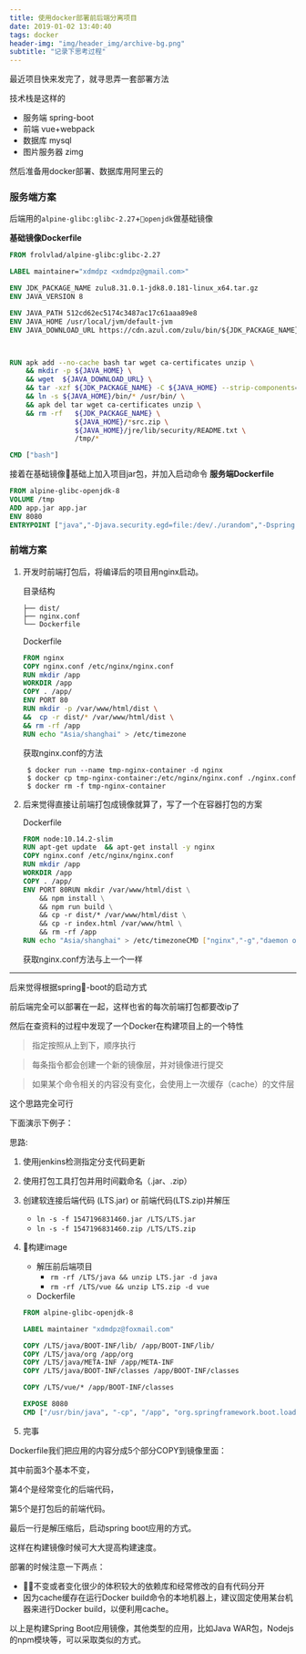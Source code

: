```yaml
---
title: 使用docker部署前后端分离项目
date: 2019-01-02 13:40:40
tags: docker 
header-img: "img/header_img/archive-bg.png"
subtitle: "记录下思考过程"
---
```


最近项目快来发完了，就寻思弄一套部署方法

技术栈是这样的  
- 服务端 spring-boot 
- 前端 vue+webpack 
- 数据库 mysql       
- 图片服务器 zimg

然后准备用docker部署、数据库用阿里云的 

### 服务端方案
后端用的`alpine-glibc:glibc-2.27`+`openjdk`做基础镜像

**基础镜像Dockerfile**
```Dockerfile
FROM frolvlad/alpine-glibc:glibc-2.27

LABEL maintainer="xdmdpz <xdmdpz@gmail.com>"

ENV JDK_PACKAGE_NAME zulu8.31.0.1-jdk8.0.181-linux_x64.tar.gz
ENV JAVA_VERSION 8

ENV JAVA_PATH 512cd62ec5174c3487ac17c61aaa89e8
ENV JAVA_HOME /usr/local/jvm/default-jvm
ENV JAVA_DOWNLOAD_URL https://cdn.azul.com/zulu/bin/${JDK_PACKAGE_NAME}



RUN apk add --no-cache bash tar wget ca-certificates unzip \
    && mkdir -p ${JAVA_HOME} \
    && wget  ${JAVA_DOWNLOAD_URL} \
    && tar -xzf ${JDK_PACKAGE_NAME} -C ${JAVA_HOME} --strip-components=1 \
    && ln -s ${JAVA_HOME}/bin/* /usr/bin/ \
    && apk del tar wget ca-certificates unzip \
    && rm -rf   ${JDK_PACKAGE_NAME} \
                ${JAVA_HOME}/*src.zip \
                ${JAVA_HOME}/jre/lib/security/README.txt \
                /tmp/*

CMD ["bash"]
```
接着在基础镜像基础上加入项目jar包，并加入启动命令
**服务端Dockerfile**
```Dockerfile
FROM alpine-glibc-openjdk-8
VOLUME /tmp
ADD app.jar app.jar
ENV 8080
ENTRYPOINT ["java","-Djava.security.egd=file:/dev/./urandom","-Dspring.profiles.active=${SPRING_PROFILES_ACTIVE}","-Duser.timezone=GMT+08","-jar","/app.jar"]
```

### 前端方案

1. 开发时前端打包后，将编译后的项目用nginx启动。

    目录结构
    ```
    ├── dist/
    ├── nginx.conf
    └── Dockerfile
    ```
    Dockerfile
    ```Dockerfile
    FROM nginx
    COPY nginx.conf /etc/nginx/nginx.conf
    RUN mkdir /app
    WORKDIR /app
    COPY . /app/
    ENV PORT 80
    RUN mkdir -p /var/www/html/dist \
    &&  cp -r dist/* /var/www/html/dist \
    && rm -rf /app
    RUN echo "Asia/shanghai" > /etc/timezone
    ```
    获取nginx.conf的方法
    ```shell
     $ docker run --name tmp-nginx-container -d nginx
     $ docker cp tmp-nginx-container:/etc/nginx/nginx.conf ./nginx.conf 
     $ docker rm -f tmp-nginx-container
    ```

2. 后来觉得直接让前端打包成镜像就算了，写了一个在容器打包的方案

    Dockerfile
    ```Dockerfile
    FROM node:10.14.2-slim
    RUN apt-get update  && apt-get install -y nginx
    COPY nginx.conf /etc/nginx/nginx.conf
    RUN mkdir /app
    WORKDIR /app
    COPY . /app/
    ENV PORT 80RUN mkdir /var/www/html/dist \
        && npm install \
        && npm run build \
        && cp -r dist/* /var/www/html/dist \
        && cp -r index.html /var/www/html \
        && rm -rf /app
    RUN echo "Asia/shanghai" > /etc/timezoneCMD ["nginx","-g","daemon off;"]

    ```
    获取nginx.conf方法与上一个一样


---

后来觉得根据spring-boot的启动方式

前后端完全可以部署在一起，这样也省的每次前端打包都要改ip了

然后在查资料的过程中发现了一个Docker在构建项目上的一个特性

> 指定按照从上到下，顺序执行

> 每条指令都会创建一个新的镜像层，并对镜像进行提交

> 如果某个命令相关的内容没有变化，会使用上一次缓存（cache）的文件层

这个思路完全可行

下面演示下例子：

思路:
1. 使用jenkins检测指定分支代码更新

2. 使用打包工具打包并用时间戳命名（.jar、.zip）

3. 创建软连接后端代码 (LTS.jar) or 前端代码(LTS.zip)并解压
    - `ln -s -f 1547196831460.jar /LTS/LTS.jar`
    - `ln -s -f 1547196831460.zip /LTS/LTS.zip`
    
4. 构建image
    - 解压前后端项目
        - `rm -rf /LTS/java && unzip LTS.jar -d java` 
        - `rm -rf /LTS/vue && unzip LTS.zip -d vue`
    - Dockerfile
    ```Dockerfile
    FROM alpine-glibc-openjdk-8

    LABEL maintainer "xdmdpz@foxmail.com"

    COPY /LTS/java/BOOT-INF/lib/ /app/BOOT-INF/lib/
    COPY /LTS/java/org /app/org
    COPY /LTS/java/META-INF /app/META-INF
    COPY /LTS/java/BOOT-INF/classes /app/BOOT-INF/classes

    COPY /LTS/vue/* /app/BOOT-INF/classes

    EXPOSE 8080
    CMD ["/usr/bin/java", "-cp", "/app", "org.springframework.boot.loader.JarLauncher"]
    ```
5. 完事


Dockerfile我们把应用的内容分成5个部分COPY到镜像里面：

其中前面3个基本不变，

第4个是经常变化的后端代码，

第5个是打包后的前端代码。

最后一行是解压缩后，启动spring boot应用的方式。


这样在构建镜像时候可大大提高构建速度。


部署的时候注意一下两点：

- 不变或者变化很少的体积较大的依赖库和经常修改的自有代码分开
- 因为cache缓存在运行Docker build命令的本地机器上，建议固定使用某台机器来进行Docker build，以便利用cache。

以上是构建Spring Boot应用镜像，其他类型的应用，比如Java WAR包，Nodejs的npm模块等，可以采取类似的方式。



